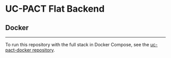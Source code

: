 # UC-PACT Flat Backend

## Docker

---

To run this repository with the full stack in Docker Compose, see the [uc-pact-docker repository](https://bitbucket.riversideresearch.org/projects/UCPACT/repos/uc-pact-docker/browse).
